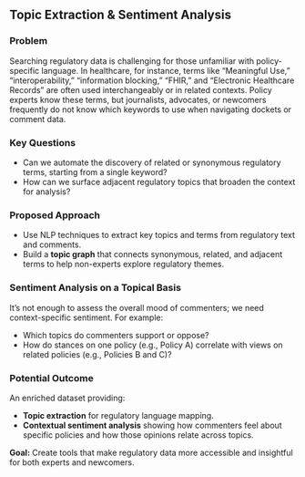 ## Topic Extraction & Sentiment Analysis

### Problem

Searching regulatory data is challenging for those unfamiliar with policy-specific language. In healthcare, for instance, terms like “Meaningful Use,” “interoperability,” “information blocking,” “FHIR,” and “Electronic Healthcare Records” are often used interchangeably or in related contexts. Policy experts know these terms, but journalists, advocates, or newcomers frequently do not know which keywords to use when navigating dockets or comment data.

### Key Questions

* Can we automate the discovery of related or synonymous regulatory terms, starting from a single keyword?
* How can we surface adjacent regulatory topics that broaden the context for analysis?

### Proposed Approach

* Use NLP techniques to extract key topics and terms from regulatory text and comments.
* Build a **topic graph** that connects synonymous, related, and adjacent terms to help non-experts explore regulatory themes.

### Sentiment Analysis on a Topical Basis

It’s not enough to assess the overall mood of commenters; we need context-specific sentiment. For example:

* Which topics do commenters support or oppose?
* How do stances on one policy (e.g., Policy A) correlate with views on related policies (e.g., Policies B and C)?

### Potential Outcome

An enriched dataset providing:

* **Topic extraction** for regulatory language mapping.
* **Contextual sentiment analysis** showing how commenters feel about specific policies and how those opinions relate across topics.

**Goal:** Create tools that make regulatory data more accessible and insightful for both experts and newcomers.
